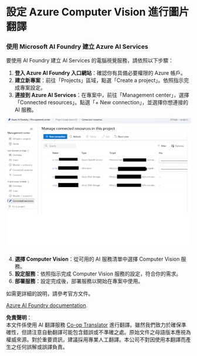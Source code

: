 <!--
CO_OP_TRANSLATOR_METADATA:
{
  "original_hash": "51b853c8dadb14db587888d7d514f6fd",
  "translation_date": "2025-05-06T18:13:33+00:00",
  "source_file": "getting_started/set-up-resources/set-up-azure-computer-vision.md",
  "language_code": "tw"
}
-->
# 設定 Azure Computer Vision 進行圖片翻譯

### 使用 Microsoft AI Foundry 建立 Azure AI Services

要使用 AI Foundry 建立 AI Services 的電腦視覺服務，請依照以下步驟：

1. **登入 Azure AI Foundry 入口網站**：確認你有具備必要權限的 Azure 帳戶。
2. **建立新專案**：前往「Projects」區域，點選「Create a project」。依照指示完成專案設定。
3. **連接到 Azure AI Services**：在專案中，前往「Management center」，選擇「Connected resources」。點選「+ New connection」，並選擇你想連接的 AI 服務。

![Foundry-resources](../../../../imgs/foundry-resources.png)

4. **選擇 Computer Vision**：從可用的 AI 服務清單中選擇 Computer Vision 服務。
5. **設定服務**：依照指示完成 Computer Vision 服務的設定，符合你的需求。
6. **部署服務**：設定完成後，部署服務以開始在專案中使用。

如需更詳細的說明，請參考官方文件。

[Azure AI Foundry documentation](https://learn.microsoft.com/azure/ai-studio/ai-services/how-to/connect-ai-services).

**免責聲明**：  
本文件係使用 AI 翻譯服務 [Co-op Translator](https://github.com/Azure/co-op-translator) 進行翻譯。雖然我們致力於確保準確性，但請注意自動翻譯可能包含錯誤或不準確之處。原始文件之母語版本應視為權威來源。對於重要資訊，建議採用專業人工翻譯。本公司不對因使用本翻譯而產生之任何誤解或誤譯負責。